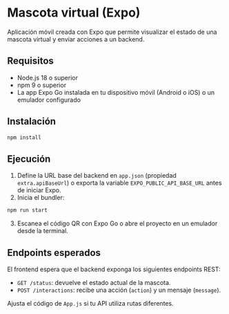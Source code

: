 # Mascota virtual (Expo)

Aplicación móvil creada con Expo que permite visualizar el estado de una mascota virtual y enviar acciones a un backend.

## Requisitos

- Node.js 18 o superior
- npm 9 o superior
- La app Expo Go instalada en tu dispositivo móvil (Android o iOS) o un emulador configurado

## Instalación

```bash
npm install
```

## Ejecución

1. Define la URL base del backend en `app.json` (propiedad `extra.apiBaseUrl`) o exporta la variable `EXPO_PUBLIC_API_BASE_URL` antes de iniciar Expo.
2. Inicia el bundler:

```bash
npm run start
```

3. Escanea el código QR con Expo Go o abre el proyecto en un emulador desde la terminal.

## Endpoints esperados

El frontend espera que el backend exponga los siguientes endpoints REST:

- `GET /status`: devuelve el estado actual de la mascota.
- `POST /interactions`: recibe una acción (`action`) y un mensaje (`message`).

Ajusta el código de `App.js` si tu API utiliza rutas diferentes.
